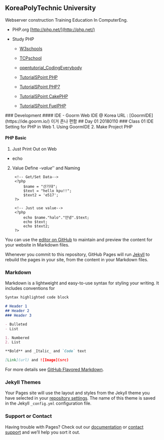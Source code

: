## KoreaPolyTechnic University

Webserver construction Training Education In ComputerEng.

- PHP.org
[http://php.net/](http://php.net/)

- Study PHP
    - [W3schools](https://www.w3schools.com/php/default.asp)

    - [TCPschool](http://tcpschool.com/php/php_intro_intro)

    - [opentutorial_CodingEverybody](https://www.opentutorials.org/course/3018)

    - [TutorialSPoint PHP](https://www.tutorialspoint.com/php/index.htm)

    - [TutorialSPoint PHP7](https://www.tutorialspoint.com/php7/index.htm)

    - [TutorialSPoint CakePHP](https://www.tutorialspoint.com/cakephp/index.htm)

    - [TutorialSPoint FuelPHP](https://www.tutorialspoint.com/fuelphp/index.htm)

</hr>
### Development
#### IDE
- Goorm
Web IDE @ Korea
URL : [GoormIDE](https://ide.goorm.io/)
이거 존나 편함

</hr>
## Day 01 20180110
### Class 01 IDE Setting for PHP in Web
1. Using GoormIDE
2. Make Project PHP

#### PHP Basic
1. Just Print Out on Web
- echo
<?php
			$name = "산기대";
			$text = "hello kpu!!";
			$text2 = 'e517';
?>

2. Value Define
-$value
'$' and Naming 

		<!-- Get/Set Data-->
		<?php
			$name = "산기대";
			$text = "hello kpu!!";
			$text2 = 'e517';
		?>
		
		<!-- Just use value-->
		<?php
			echo $name."halo"."안녕".$text;
			echo $text;
			echo $text2;
		?>
    
    
    
    
    

You can use the [editor on GitHub](https://github.com/IKKIson/WebServerInPHP/edit/master/index.md) to maintain and preview the content for your website in Markdown files.

Whenever you commit to this repository, GitHub Pages will run [Jekyll](https://jekyllrb.com/) to rebuild the pages in your site, from the content in your Markdown files.

### Markdown

Markdown is a lightweight and easy-to-use syntax for styling your writing. It includes conventions for

```markdown
Syntax highlighted code block

# Header 1
## Header 2
### Header 3

- Bulleted
- List

1. Numbered
2. List

**Bold** and _Italic_ and `Code` text

[Link](url) and ![Image](src)
```

For more details see [GitHub Flavored Markdown](https://guides.github.com/features/mastering-markdown/).

### Jekyll Themes

Your Pages site will use the layout and styles from the Jekyll theme you have selected in your [repository settings](https://github.com/IKKIson/WebServerInPHP/settings). The name of this theme is saved in the Jekyll `_config.yml` configuration file.

### Support or Contact

Having trouble with Pages? Check out our [documentation](https://help.github.com/categories/github-pages-basics/) or [contact support](https://github.com/contact) and we’ll help you sort it out.
